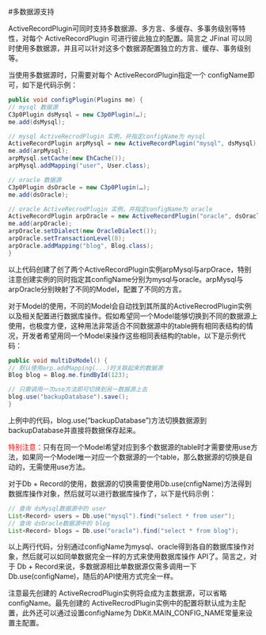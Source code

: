 #多数据源支持

ActiveRecordPlugin可同时支持多数据源、多方言、多缓存、多事务级别等特性，对每个 ActiveRecordPlugin 可进行彼此独立的配置。简言之 JFinal 可以同时使用多数据源，并且可以针对这多个数据源配置独立的方言、缓存、事务级别等。

当使用多数据源时，只需要对每个 ActiveRecordPlugin指定一个 configName即可，如下是代码示例：

```java
public void configPlugin(Plugins me) {
// mysql 数据源
C3p0Plugin dsMysql = new C3p0Plugin(…);
me.add(dsMysql);

// mysql ActiveRecrodPlugin 实例，并指定configName为 mysql
ActiveRecordPlugin arpMysql = new ActiveRecordPlugin("mysql", dsMysql);
me.add(arpMysql);
arpMysql.setCache(new EhCache());
arpMysql.addMapping("user", User.class);

// oracle 数据源
C3p0Plugin dsOracle = new C3p0Plugin(…);
me.add(dsOracle);

// oracle ActiveRecrodPlugin 实例，并指定configName为 oracle
ActiveRecordPlugin arpOracle = new ActiveRecordPlugin("oracle", dsOracle);
me.add(arpOracle);
arpOracle.setDialect(new OracleDialect());
arpOracle.setTransactionLevel(8);
arpOracle.addMapping("blog", Blog.class);
}
```

以上代码创建了创了两个ActiveRecordPlugin实例arpMysql与arpOrace，特别注意创建实例的同时指定其configName分别为mysql与oracle。arpMysql与arpOracle分别映射了不同的Model，配置了不同的方言。

对于Model的使用，不同的Model会自动找到其所属的ActiveRecrodPlugin实例以及相关配置进行数据库操作。假如希望同一个Model能够切换到不同的数据源上使用，也极度方便，这种用法非常适合不同数据源中的table拥有相同表结构的情况，开发者希望用同一个Model来操作这些相同表结构的table，以下是示例代码：

```java
public void multiDsModel() {
// 默认使用arp.addMapping(...)时关联起来的数据源
Blog blog = Blog.me.findById(123);

// 只需调用一次use方法即可切换到另一数据源上去
blog.use("backupDatabase").save();
}
```

上例中的代码，blog.use(“backupDatabase”)方法切换数据源到backupDatabase并直接将数据保存起来。

<span style='color:red'>特别注意：</span>只有在同一个Model希望对应到多个数据源的table时才需要使用use方法，如果同一个Model唯一对应一个数据源的一个table，那么数据源的切换是自动的，无需使用use方法。

对于Db + Record的使用，数据源的切换需要使用Db.use(cnfigName)方法得到数据库操作对象，然后就可以进行数据库操作了，以下是代码示例：

```java
// 查询 dsMysql数据源中的 user
List<Record> users = Db.use("mysql").find("select * from user");
// 查询 dsOracle数据源中的 blog
List<Record> blogs = Db.use("oracle").find("select * from blog");
```
以上两行代码，分别通过configName为mysql、oracle得到各自的数据库操作对象，然后就可以如同单数据完全一样的方式来使用数据库操作 API了。简言之，对于 Db + Record来说，多数据源相比单数据源仅需多调用一下Db.use(configName)，随后的API使用方式完全一样。

注意最先创建的 ActiveRecrodPlugin实例将会成为主数据源，可以省略configName。最先创建的 ActiveRecrodPlugin实例中的配置将默认成为主配置，此外还可以通过设置configName为 DbKit.MAIN_CONFIG_NAME常量来设置主配置。
